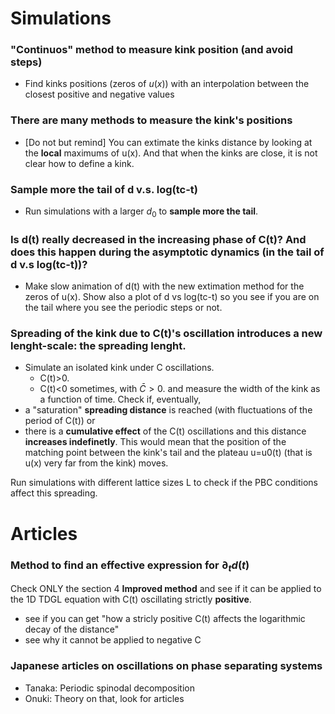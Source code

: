 # Simulations
### "Continuos" method to measure kink position (and avoid steps)
- Find kinks positions (zeros of $u(x)$) with an interpolation between the closest positive and negative values
### There are many methods to measure the kink's positions
- [Do not but remind] You can extimate the kinks distance by looking at the **local** maximums of u(x). And that when the kinks are close, it is not clear how to define a kink.
### Sample more the tail of d v.s. log(tc-t)
- Run simulations with a larger $d_0$ to **sample more the tail**.
### Is d(t) really decreased in the increasing phase of C(t)? And does this happen during the asymptotic dynamics (in the tail of d v.s log(tc-t))?
- Make slow animation of d(t) with the new extimation method for the zeros of u(x). Show also a plot of d vs log(tc-t) so you see if you are on the tail where you see the periodic steps or not.
### Spreading of the kink due to C(t)'s oscillation introduces a new lenght-scale: the spreading lenght.
- Simulate an isolated kink under C oscillations.
    - C(t)>0.
    - C(t)<0 sometimes, with $\bar{C}>0$.
and measure the width of the kink as a function of time.
Check if, eventually, 
- a "saturation" **spreading distance** is reached (with fluctuations of the period of C(t)) or
- there is a **cumulative effect** of the C(t) oscillations and this distance **increases indefinetly**. This would mean that the position of the matching point between the kink's tail and the plateau u=u0(t) (that is u(x) very far from the kink) moves.

Run simulations with different lattice sizes L to check if the PBC conditions affect this spreading.

# Articles
### Method to find an effective expression for $\partial_t d(t)$
Check ONLY the section 4 **Improved method** and see if it can be applied to the 1D TDGL equation with C(t) oscillating strictly **positive**.
- see if you can get "how a stricly positive C(t) affects the logarithmic decay of the distance"
- see why it cannot be applied to negative C

### Japanese articles on oscillations on phase separating systems
- Tanaka: Periodic spinodal decomposition
- Onuki: Theory on that, look for articles
